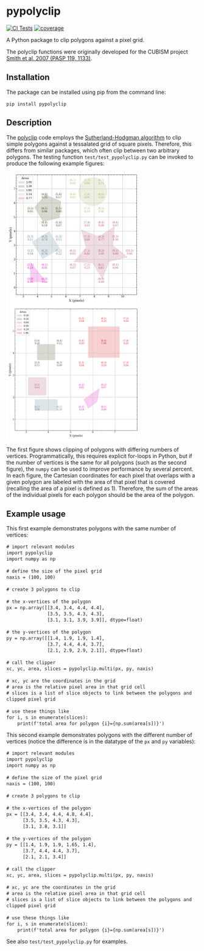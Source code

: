# pypolyclip

[![CI Tests](https://github.com/spacetelescope/pypolyclip/actions/workflows/ci_tests.yml/badge.svg?branch=main)](https://github.com/spacetelescope/pypolyclip/actions/workflows/ci_tests.yml) [![coverage](https://codecov.io/github/spacetelescope/pypolyclip/branch/main/graph/badge.svg?token=8xpNHaI9wD)](https://codecov.io/github/spacetelescope/pypolyclip)

A Python package to clip polygons against a pixel grid.

The polyclip functions were originally developed for the CUBISM
project [Smith et al. 2007 (PASP 119, 1133)](https://ui.adsabs.harvard.edu/abs/2007PASP..119.1133S/).

## Installation

The package can be installed using pip from the command line:
```
pip install pypolyclip
```

## Description
The [polyclip](http://tir.astro.utoledo.edu/jdsmith/code/idl.php)
code employs the [Sutherland-Hodgman
algorithm](https://en.wikipedia.org/wiki/Sutherland–Hodgman_algorithm)
to clip simple polygons against a tessalated grid of square pixels.
Therefore, this differs from similar packages, which often clip between
two arbitrary polygons. The testing function `test/test_pypolyclip.py`
can be invoked to produce the following example figures:

<img src="docs/_static/polygons.png"  width="350" height="350">
<img src="docs/_static/quadrilaterals.png"  width="350" height="350">

The first figure shows clipping of polygons with differing numbers of
vertices. Programmatically, this requires explicit for-loops in Python,
but if the number of vertices is the same for all polygons (such as
the second figure), the `numpy` can be used to improve performance by
several percent. In each figure, the Cartesian coordinates for each
pixel that overlaps with a given polygon are labeled with the area of
that pixel that is covered (recalling the area of a pixel is defined as
1). Therefore, the sum of the areas of the individual pixels for each
polygon should be the area of the polygon.

## Example usage
This first example demonstrates polygons with the same number of
vertices:

```
# import relevant modules
import pypolyclip
import numpy as np

# define the size of the pixel grid
naxis = (100, 100)

# create 3 polygons to clip

# the x-vertices of the polygon
px = np.array([[3.4, 3.4, 4.4, 4.4],
               [3.5, 3.5, 4.3, 4.3],
               [3.1, 3.1, 3.9, 3.9]], dtype=float)

# the y-vertices of the polygon
py = np.array([[1.4, 1.9, 1.9, 1.4],
               [3.7, 4.4, 4.4, 3.7],
               [2.1, 2.9, 2.9, 2.1]], dtype=float)

# call the clipper
xc, yc, area, slices = pypolyclip.multi(px, py, naxis)

# xc, yc are the coordinates in the grid
# area is the relative pixel area in that grid cell
# slices is a list of slice objects to link between the polygons and clipped pixel grid

# use these things like
for i, s in enumerate(slices):
    print(f'total area for polygon {i}={np.sum(area[s])}')

```

This second example demonstrates polygons with the different number of
vertices (notice the difference is in the datatype of the `px` and `py`
variables):

```
# import relevant modules
import pypolyclip
import numpy as np

# define the size of the pixel grid
naxis = (100, 100)

# create 3 polygons to clip

# the x-vertices of the polygon
px = [[3.4, 3.4, 4.4, 4.8, 4.4],
      [3.5, 3.5, 4.3, 4.3],
      [3.1, 3.8, 3.1]]

# the y-vertices of the polygon
py = [[1.4, 1.9, 1.9, 1.65, 1.4],
      [3.7, 4.4, 4.4, 3.7],
      [2.1, 2.1, 3.4]]

# call the clipper
xc, yc, area, slices = pypolyclip.multi(px, py, naxis)

# xc, yc are the coordinates in the grid
# area is the relative pixel area in that grid cell
# slices is a list of slice objects to link between the polygons and clipped pixel grid

# use these things like
for i, s in enumerate(slices):
    print(f'total area for polygon {i}={np.sum(area[s])}')
```

See also `test/test_pypolyclip.py` for examples.
